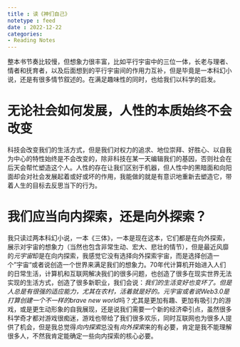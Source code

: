 ```yaml
---
title : 读《神们自己》
notetype : feed
date : 2022-12-22
categories: 
- Reading Notes
---
```


整本书节奏比较慢，但想象力很丰富，比如平行宇宙中的三位一体，长老与理者、情者和抚育者，以及后面想到的平行宇宙间的作用力互补，但是毕竟是一本科幻小说，还是有很多情节叙述的。在满足趣味性的同时，也给我们以科学的启发。

# 无论社会如何发展，人性的本质始终不会改变
科技会改变我们的生活方式，但是我们对权力的追求、地位崇拜、好胜心、以自我为中心的特性始终是不会改变的，除非科技在某一天编辑我们的基因，否则社会在后天会帮忙塑造这个人。人性的存在让我们区别于机器，但人性中的黑暗面和向阳面却会对社会发展起着或好或坏的作用，我能做的就是有意识地重新去塑造它，带着人生的目标去反思当下的行为。

# 我们应当向内探索，还是向外探索？
我只读过两本科幻小说，一本《三体》，一本是现在这本，它们都是在向外探索，展示对宇宙的想象力（当然也包含非常生动、宏大、悲壮的情节），但是最近风靡的*元宇宙*却是在向内探索，我感觉它没有选择向外探索宇宙，而是选择创造一个”宇宙“或者说创造一个世界来满足我们的想象力。70年代计算机开始进入人们的日常生活，计算机和互联网解决我们的很多问题，也创造了很多在现实世界无法实现的生活方式，创造了很多新职业，我们会说：*我们的生活变好也变坏了。*但是人总是有很强的适应能力，尤其在农村，活着就是好的。元宇宙或者说Web3.0是打算创建一个不一样的*brave new world*吗？尤其是更加有趣、更加有吸引力的游戏，或是更生动形象的自我展现，还是说我们需要一个新的经济牵引点，虽然很多科学奇才都对游戏很痴迷，游戏也带给了我们很多欢乐，同时互联网也为很多人提供了机会，但是我总觉得*向内探索*总没有*向外探索*来的有必要，肯定是我不能理解很多人，不然我肯定能确定一些向内探索的核心必要。